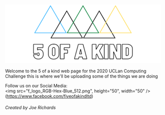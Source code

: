 <img src="Facebook%20Banner.png" /><br/>

Welcome to the 5 of a kind web page for the 2020 UCLan Computing Challenge this is where we'll be uploading some of the things we are doing


Follow us on our Social Media: <br/>
<img src="f_logo_RGB-Hex-Blue_512.png", height="50", width="50" />(https://www.facebook.com/fiveofakindltd) 

###### Created by Joe Richards

